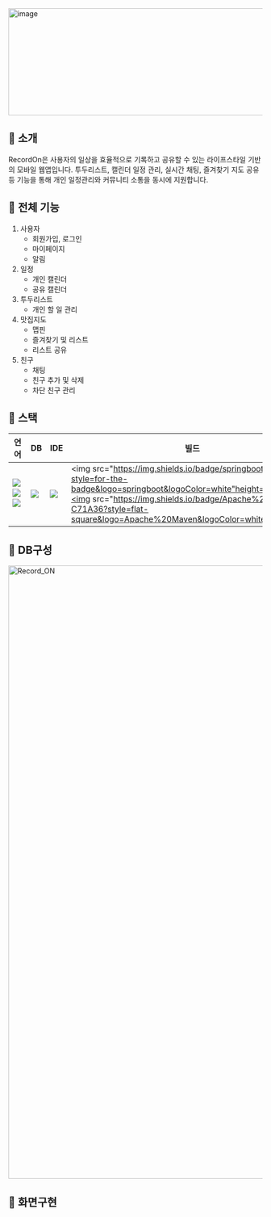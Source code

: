 <img width="725" height="212" alt="image" src="https://github.com/user-attachments/assets/6bc4fedc-25da-4a29-99b9-312b7db7581f" />

## :bookmark_tabs: 소개
RecordOn은 사용자의 일상을 효율적으로 기록하고 공유할 수 있는 라이프스타일 기반의 모바일 웹앱입니다.
투두리스트, 캘린더 일정 관리, 실시간 채팅, 즐겨찾기 지도 공유등 기능을 통해 개인 일정관리와 커뮤니티 소통을 동시에 지원합니다.

## :key: 전체 기능
1. 사용자
   - 회원가입, 로그인
   - 마이페이지 
   - 알림
2. 일정
   - 개인 캘린더
   - 공유 캘린더
3. 투두리스트
   - 개인 할 일 관리
4. 맛집지도
   - 맵핀
   - 즐겨찾기 및 리스트
   - 리스트 공유
5. 친구
   - 채팅
   - 친구 추가 및 삭제
   - 차단 친구 관리
  
## :feet: 스택
| 언어 | DB | IDE | 빌드 | 기술 |
| --- | --- | --- | --- | --- |
|<img src="https://img.shields.io/badge/java-%23ED8B00.svg?style=flat-square&logo=openjdk&logoColor=white">&nbsp;<img src="https://img.shields.io/badge/css3-%231572B6.svg?style=flat-square&logo=css3&logoColor=white">&nbsp;<img src="https://img.shields.io/badge/Typescript-3178C6?style=flat-square&logo=Typescript&logoColor=white"/>&nbsp;|<img src="https://img.shields.io/badge/oracle-F80000?style=for-the-badge&logo=oracle&logoColor=white">|<img src="https://img.shields.io/badge/Visual%20Studio%20Code-0078d7.svg?style=flat-square&logo=visual-studio-code&logoColor=white">|<img src="https://img.shields.io/badge/springboot-6DB33F?style=for-the-badge&logo=springboot&logoColor=white"height="20">&nbsp;<img src="https://img.shields.io/badge/Apache%20Maven-C71A36?style=flat-square&logo=Apache%20Maven&logoColor=white">|<img src="https://img.shields.io/badge/React-61DAFB?style=flat-square&logo=React&logoColor=black"/>&nbsp;<img src="https://img.shields.io/badge/Mybatis-181717.svg?style=flat-square&logo=Mybatis&logoColor=white">&nbsp;<img src="https://img.shields.io/badge/jquery-%230769AD.svg?style=flat-square&logo=jquery&logoColor=white">&nbsp;<img src="https://img.shields.io/badge/bootstrap-%238511FA.svg?style=flat-square&logo=bootstrap&logoColor=white">&nbsp;<img src="https://img.shields.io/badge/JSON-3776AB.svg?style=flat-square&logo=JSON&logoColor=white">|


## :thought_balloon: DB구성
<img width="2739" height="1215" alt="Record_ON" src="https://github.com/user-attachments/assets/4ff28421-750d-4098-9415-d0ef0d1cab04" />

## :dizzy: 화면구현



